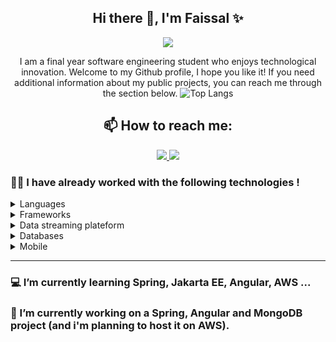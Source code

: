 <div align="center"> 

  ## Hi there 👋, I'm Faissal ✨

![](https://komarev.com/ghpvc/?username=lightgrey)
  
  I am a final year software engineering student who enjoys technological innovation. Welcome to my Github profile, I hope you like it! If you need additional information about my public projects, you can reach me through the section below. 
![Top Langs](https://github-readme-stats.vercel.app/api/top-langs/?username=FaissalElfid&langs_count=7&theme=react)
  
## 📫 How to reach me: 
<a href="https://www.linkedin.com/in/faissal-el-fid-798b86199/">
  <img src="https://img.shields.io/badge/LinkedIn-0077B5?style=for-the-badge&logo=linkedin&logoColor=white"/>
</a>

<a href="mailto:faissal.elfid@gmail.com/">
  <img src="https://img.shields.io/badge/Gmail-D14836?style=for-the-badge&logo=gmail&logoColor=white"/>
</a>
</div>

### 👨‍💻 I have already worked with the following technologies !
<details>
  <summary> 
    Languages
  </summary>

<img src="https://img.shields.io/badge/C-00599C?style=for-the-badge&logo=c&logoColor=white"/>
<img src="https://img.shields.io/badge/C%2B%2B-00599C?style=for-the-badge&logo=c%2B%2B&logoColor=white"/>
<img src="https://img.shields.io/badge/Java-ED8B00?style=for-the-badge&logo=java&logoColor=white"/>
<img src="https://img.shields.io/badge/PHP-777BB4?style=for-the-badge&logo=php&logoColor=white"/>
<img src="https://img.shields.io/badge/JavaScript-323330?style=for-the-badge&logo=javascript&logoColor=F7DF1E"/>
<img src="https://img.shields.io/badge/TypeScript-007ACC?style=for-the-badge&logo=typescript&logoColor=white"/>

<img src="https://img.shields.io/badge/HTML5-E34F26?style=for-the-badge&logo=html5&logoColor=white"/>
<img src="https://img.shields.io/badge/CSS3-1572B6?style=for-the-badge&logo=css3&logoColor=white"/>
<img src=""/>
</details>

<details>
  <summary> 
    Frameworks
  </summary>
<img src="https://img.shields.io/badge/Spring-6DB33F?style=for-the-badge&logo=spring&logoColor=white"/>
<img src="https://img.shields.io/badge/Laravel-FF2D20?style=for-the-badge&logo=laravel&logoColor=white"/>
<img src="https://img.shields.io/badge/Node.js-339933?style=for-the-badge&logo=nodedotjs&logoColor=white"/>
<img src="https://img.shields.io/badge/Express.js-000000?style=for-the-badge&logo=express&logoColor=white"/>

<img src="https://img.shields.io/badge/Vue.js-35495E?style=for-the-badge&logo=vuedotjs&logoColor=4FC08D"/>
<img src="https://img.shields.io/badge/React-20232A?style=for-the-badge&logo=react&logoColor=61DAFB"/>
<img src="https://img.shields.io/badge/Redux-593D88?style=for-the-badge&logo=redux&logoColor=white"/>
<img src="https://img.shields.io/badge/JWT-000000?style=for-the-badge&logo=JSON%20web%20tokens&logoColor=white"/>

<img src="https://img.shields.io/badge/Docker-2CA5E0?style=for-the-badge&logo=docker&logoColor=white"/>
</details>

<details>
  <summary> 
    Data streaming plateform
  </summary>
<img src="https://img.shields.io/badge/Apache_Kafka-231F20?style=for-the-badge&logo=apache-kafka&logoColor=white"/>
</details>

<details>
  <summary> 
    Databases
  </summary>
<img src="https://img.shields.io/badge/MySQL-00000F?style=for-the-badge&logo=mysql&logoColor=white"/>
<img src="https://img.shields.io/badge/MongoDB-4EA94B?style=for-the-badge&logo=mongodb&logoColor=white"/>
</details>

<details>
  <summary> 
    Mobile
  </summary>
<img src="https://img.shields.io/badge/Android-3DDC84?style=for-the-badge&logo=android&logoColor=white"/>
<img src="https://img.shields.io/badge/React_Native-20232A?style=for-the-badge&logo=react&logoColor=61DAFB"/>
</details>


<!-- <details>
  <summary> 
    🌱 I'm currently ...
  </summary> -->
<hr/>

### 💻 I’m currently learning Spring, Jakarta EE, Angular, AWS ...

### 🔭 I’m currently working on a Spring, Angular and MongoDB project (and i'm planning to host it on AWS). 
<!-- </details> -->
